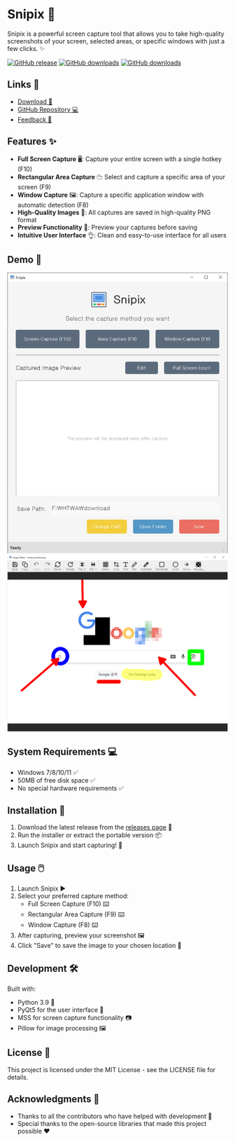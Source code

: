 # Snipix 📸

Snipix is a powerful screen capture tool that allows you to take high-quality screenshots of your screen, selected areas, or specific windows with just a few clicks. ✨

[![GitHub release](https://img.shields.io/github/release/htpaak/Snipix.svg?logo=github)](https://github.com/htpaak/Snipix/releases/latest)
[![GitHub downloads](https://img.shields.io/github/downloads/htpaak/Snipix/latest/total.svg?logo=github)](https://github.com/htpaak/Snipix/releases/latest)
[![GitHub downloads](https://img.shields.io/github/downloads/htpaak/Snipix/total.svg?logo=github)](https://github.com/htpaak/Snipix/releases)

## Links 🔗

- [Download 💾](https://github.com/htpaak/Snipix/releases/latest)
- [GitHub Repository 💻](https://github.com/htpaak/Snipix)
- [Feedback 💬](https://github.com/htpaak/Snipix/discussions)

## Features ✨

- **Full Screen Capture** 🖥️: Capture your entire screen with a single hotkey (F10)
- **Rectangular Area Capture** 🖱️: Select and capture a specific area of your screen (F9)
- **Window Capture** 🖼️: Capture a specific application window with automatic detection (F8)
- **High-Quality Images** 💎: All captures are saved in high-quality PNG format
- **Preview Functionality** 👀: Preview your captures before saving
- **Intuitive User Interface** 👌: Clean and easy-to-use interface for all users

## Demo 📸

![Demo - Snipix Interface](assets/Demo_1.png)
![Demo - Image Editor](assets/Demo_2.png)

## System Requirements 💻

- Windows 7/8/10/11 ✅
- 50MB of free disk space ✅
- No special hardware requirements ✅

## Installation 🚀

1. Download the latest release from the [releases page](https://github.com/htpaak/Snipix/releases/latest) 🔽
2. Run the installer or extract the portable version 📦
3. Launch Snipix and start capturing! 🎉

## Usage 🖱️

1. Launch Snipix ▶️
2. Select your preferred capture method:
   - Full Screen Capture (F10) ⌨️
   - Rectangular Area Capture (F9) ⌨️
   - Window Capture (F8) ⌨️
3. After capturing, preview your screenshot 🖼️
4. Click "Save" to save the image to your chosen location 💾

## Development 🛠️

Built with:
- Python 3.9 🐍
- PyQt5 for the user interface 🎨
- MSS for screen capture functionality 📷
- Pillow for image processing 🖼️

## License 📄

This project is licensed under the MIT License - see the LICENSE file for details.

## Acknowledgments 🙏

- Thanks to all the contributors who have helped with development 🙌
- Special thanks to the open-source libraries that made this project possible ❤️
